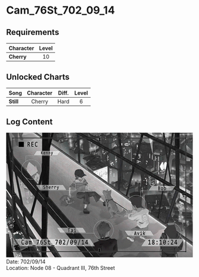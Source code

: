 # Cam_76St_702_09_14
## Requirements
|Character |Level|
|----------|:---:|
|**Cherry**| 10  |

## Unlocked Charts
|  Song   |Character|Diff.|Level|
|---------|:-------:|:---:|:---:|
|**Still**| Cherry  |Hard |  6  |

## Log Content
![chos1601.png](./attachments/chos1601.png)
Date: 702/09/14<br>
Location: Node 08 \- Quadrant III, 76th Street

